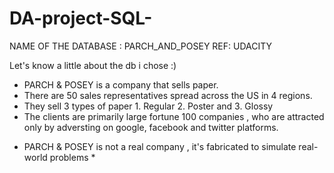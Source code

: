 # DA-project-SQL-

NAME OF THE DATABASE : PARCH_AND_POSEY 
REF: UDACITY

Let's know a little about the db i chose :)
 - PARCH & POSEY is a company that sells paper.
 - There are 50 sales representatives spread across the US in 4 regions.
 - They sell 3 types of paper 1. Regular 2. Poster and 3. Glossy
 - The clients are primarily large fortune 100 companies , who are attracted only by adversting on google, facebook and twitter platforms.

* PARCH & POSEY is not a real company , it's fabricated to simulate real-world problems *
  




